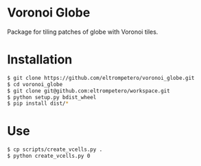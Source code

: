 # Voronoi Globe
Package for tiling patches of globe with Voronoi tiles.

# Installation
```bash
$ git clone https://github.com/eltrompetero/voronoi_globe.git
$ cd voronoi_globe
$ git clone git@github.com:eltrompetero/workspace.git
$ python setup.py bdist_wheel
$ pip install dist/*
```

# Use
```bash
$ cp scripts/create_vcells.py .
$ python create_vcells.py 0
```
